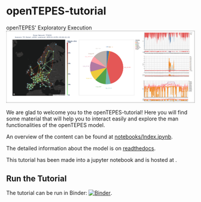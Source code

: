 # openTEPES-tutorial
openTEPES' Exploratory Execution 
![openTEPES gallery](notebooks/openTEPES-gallery.png)

We are glad to welcome you to the openTEPES-tutorial! Here you will find some material that will help you to interact easily and explore the man functionalities of the openTEPES model. 

An overview of the content can be found at [notebooks/Index.ipynb](notebooks/Index.ipynb).

The detailed information about the model is on [readthedocs](https://opentepes.readthedocs.io/_/downloads/en/latest/pdf/).

[comment]: <> (The workshop was recorded and is available [on YouTube]&#40;https://www.youtube.com/watch?v=ms29ZPUKxbU&#41;)

This tutorial has been made into a jupyter notebook and is hosted at .

## Run the Tutorial

The tutorial can be run in Binder: [![Binder](https://mybinder.org/badge_logo.svg)](https://mybinder.org/v2/gh/IIT-EnergySystemModels/openTEPES-tutorial/HEAD).